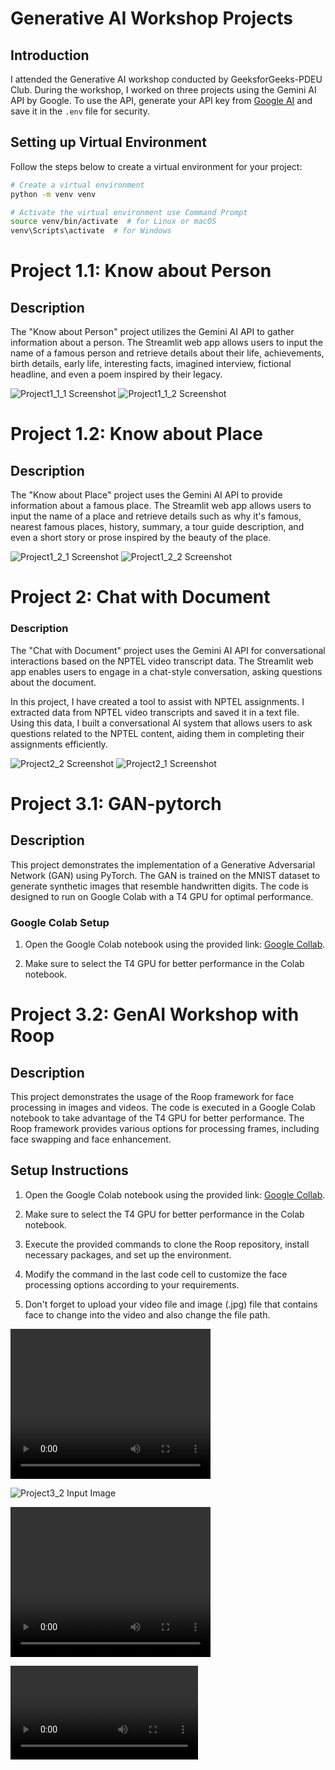 # Generative AI Workshop Projects

## Introduction
I attended the Generative AI workshop conducted by GeeksforGeeks-PDEU Club. During the workshop, I worked on three projects using the Gemini AI API by Google. To use the API, generate your API key from [Google AI](https://ai.google.dev/) and save it in the `.env` file for security.

## Setting up Virtual Environment
Follow the steps below to create a virtual environment for your project:

```bash
# Create a virtual environment
python -m venv venv

# Activate the virtual environment use Command Prompt
source venv/bin/activate  # for Linux or macOS
venv\Scripts\activate  # for Windows
```

# Project 1.1: Know about Person
## Description
The "Know about Person" project utilizes the Gemini AI API to gather information about a person. The Streamlit web app allows users to input the name of a famous person and retrieve details about their life, achievements, birth details, early life, interesting facts, imagined interview, fictional headline, and even a poem inspired by their legacy.

![Project1_1_1 Screenshot](screenshots/project1_1/project1_1_1.PNG)
![Project1_1_2 Screenshot](screenshots/project1_1/project1_1_2_1.PNG)


# Project 1.2: Know about Place
## Description
The "Know about Place" project uses the Gemini AI API to provide information about a famous place. The Streamlit web app allows users to input the name of a place and retrieve details such as why it's famous, nearest famous places, history, summary, a tour guide description, and even a short story or prose inspired by the beauty of the place.

![Project1_2_1 Screenshot](screenshots/project1_2/project1_2_1.PNG)
![Project1_2_2 Screenshot](screenshots/project1_2/project1_2_2.PNG)


# Project 2: Chat with Document

### Description
The "Chat with Document" project uses the Gemini AI API for conversational interactions based on the NPTEL video transcript data. The Streamlit web app enables users to engage in a chat-style conversation, asking questions about the document.

In this project, I have created a tool to assist with NPTEL assignments. I extracted data from NPTEL video transcripts and saved it in a text file. Using this data, I built a conversational AI system that allows users to ask questions related to the NPTEL content, aiding them in completing their assignments efficiently.

![Project2_2 Screenshot](screenshots/project2/project2_1.PNG)
![Project2_1 Screenshot](screenshots/project2/project2_2.PNG)

# Project 3.1: GAN-pytorch

## Description
This project demonstrates the implementation of a Generative Adversarial Network (GAN) using PyTorch. The GAN is trained on the MNIST dataset to generate synthetic images that resemble handwritten digits. The code is designed to run on Google Colab with a T4 GPU for optimal performance.

### Google Colab Setup
1. Open the Google Colab notebook using the provided link: [Google Collab](https://colab.research.google.com).

2. Make sure to select the T4 GPU for better performance in the Colab notebook.

<!-- ![Project3_1 Screenshot](screenshots/project3_1.png) -->


# Project 3.2: GenAI Workshop with Roop

## Description
This project demonstrates the usage of the Roop framework for face processing in images and videos. The code is executed in a Google Colab notebook to take advantage of the T4 GPU for better performance. The Roop framework provides various options for processing frames, including face swapping and face enhancement.

## Setup Instructions
1. Open the Google Colab notebook using the provided link: [Google Collab](https://colab.research.google.com).

2. Make sure to select the T4 GPU for better performance in the Colab notebook.

3. Execute the provided commands to clone the Roop repository, install necessary packages, and set up the environment.

4. Modify the command in the last code cell to customize the face processing options according to your requirements.

5. Don't forget to upload your video file and image (.jpg) file that contains face to change into the video and also change the file path.

<video width="320" height="240" controls>
  <source src="screenshots/project3_2/Aukat_dikhadi.mp4" type="video/mp4">
  project 3_2 Input video
</video>

![Project3_2 Input Image](screenshots/project3_2/Viratkohli.jpg)

<video width="320" height="240" controls>
  <source src="screenshots\project3_2\Viratkohli_Aukat_dikhadi.mp4" type="video/mp4">
  project 3_2 Output video
</video>

![project 3_2 Output video](screenshots/project3_2/Viratkohli_Aukat_dikhadi.mp4)
